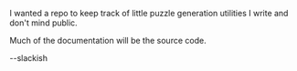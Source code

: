 I wanted a repo to keep track of little puzzle generation utilities I write
and don't mind public.

Much of the documentation will be the source code.

--slackish
